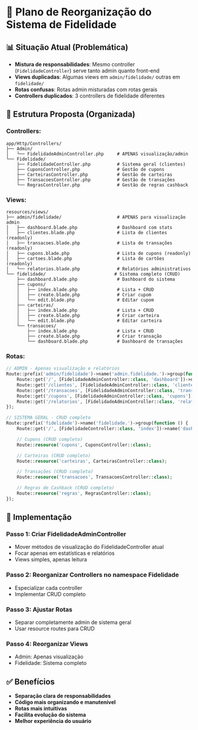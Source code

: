 # 🔄 Plano de Reorganização do Sistema de Fidelidade

## 📊 Situação Atual (Problemática)

-   **Mistura de responsabilidades**: Mesmo controller (`FidelidadeController`) serve tanto admin quanto front-end
-   **Views duplicadas**: Algumas views em `admin/fidelidade/` outras em `fidelidade/`
-   **Rotas confusas**: Rotas admin misturadas com rotas gerais
-   **Controllers duplicados**: 3 controllers de fidelidade diferentes

## 🎯 Estrutura Proposta (Organizada)

### **Controllers:**

```
app/Http/Controllers/
├── Admin/
│   └── FidelidadeAdminController.php     # APENAS visualização/admin
└── Fidelidade/
    ├── FidelidadeController.php          # Sistema geral (clientes)
    ├── CuponsController.php              # Gestão de cupons
    ├── CarteirasController.php           # Gestão de carteiras
    ├── TransacoesController.php          # Gestão de transações
    └── RegrasController.php              # Gestão de regras cashback
```

### **Views:**

```
resources/views/
├── admin/fidelidade/                     # APENAS para visualização admin
│   ├── dashboard.blade.php               # Dashboard com stats
│   ├── clientes.blade.php                # Lista de clientes (readonly)
│   ├── transacoes.blade.php              # Lista de transações (readonly)
│   ├── cupons.blade.php                  # Lista de cupons (readonly)
│   ├── cartoes.blade.php                 # Lista de cartões (readonly)
│   └── relatorios.blade.php              # Relatórios administrativos
└── fidelidade/                          # Sistema completo (CRUD)
    ├── dashboard.blade.php               # Dashboard do sistema
    ├── cupons/
    │   ├── index.blade.php               # Lista + CRUD
    │   ├── create.blade.php              # Criar cupom
    │   └── edit.blade.php                # Editar cupom
    ├── carteiras/
    │   ├── index.blade.php               # Lista + CRUD
    │   ├── create.blade.php              # Criar carteira
    │   └── edit.blade.php                # Editar carteira
    └── transacoes/
        ├── index.blade.php               # Lista + CRUD
        ├── create.blade.php              # Criar transação
        └── dashboard.blade.php           # Dashboard de transações
```

### **Rotas:**

```php
// ADMIN - Apenas visualização e relatórios
Route::prefix('admin/fidelidade')->name('admin.fidelidade.')->group(function () {
    Route::get('/', [FidelidadeAdminController::class, 'dashboard'])->name('dashboard');
    Route::get('/clientes', [FidelidadeAdminController::class, 'clientes'])->name('clientes');
    Route::get('/transacoes', [FidelidadeAdminController::class, 'transacoes'])->name('transacoes');
    Route::get('/cupons', [FidelidadeAdminController::class, 'cupons'])->name('cupons');
    Route::get('/relatorios', [FidelidadeAdminController::class, 'relatorios'])->name('relatorios');
});

// SISTEMA GERAL - CRUD completo
Route::prefix('fidelidade')->name('fidelidade.')->group(function () {
    Route::get('/', [FidelidadeController::class, 'index'])->name('dashboard');

    // Cupons (CRUD completo)
    Route::resource('cupons', CuponsController::class);

    // Carteiras (CRUD completo)
    Route::resource('carteiras', CarteirasController::class);

    // Transações (CRUD completo)
    Route::resource('transacoes', TransacoesController::class);

    // Regras de Cashback (CRUD completo)
    Route::resource('regras', RegrasController::class);
});
```

## 🚀 Implementação

### Passo 1: Criar FidelidadeAdminController

-   Mover métodos de visualização do FidelidadeController atual
-   Focar apenas em estatísticas e relatórios
-   Views simples, apenas leitura

### Passo 2: Reorganizar Controllers no namespace Fidelidade

-   Especializar cada controller
-   Implementar CRUD completo

### Passo 3: Ajustar Rotas

-   Separar completamente admin de sistema geral
-   Usar resource routes para CRUD

### Passo 4: Reorganizar Views

-   Admin: Apenas visualização
-   Fidelidade: Sistema completo

## ✅ Benefícios

-   **Separação clara de responsabilidades**
-   **Código mais organizando e manutenível**
-   **Rotas mais intuitivas**
-   **Facilita evolução do sistema**
-   **Melhor experiência do usuário**
